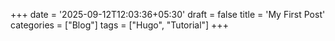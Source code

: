 +++
date = '2025-09-12T12:03:36+05:30'
draft = false
title = 'My First Post'
categories = ["Blog"]
tags = ["Hugo", "Tutorial"]
+++
